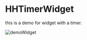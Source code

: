 # HHTimerWidget
this is a demo for widget with a timer.

![demoWidget](https://user-images.githubusercontent.com/26045258/66909097-9c679100-f025-11e9-9e7a-fe146a95afd6.gif)
